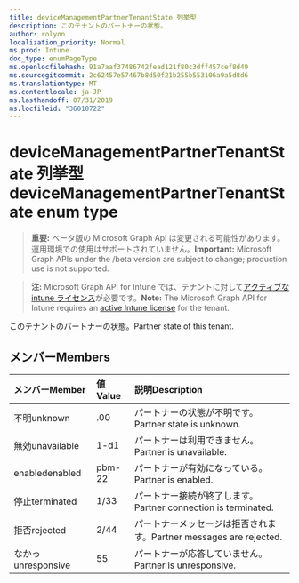 ```yaml
---
title: deviceManagementPartnerTenantState 列挙型
description: このテナントのパートナーの状態。
author: rolyon
localization_priority: Normal
ms.prod: Intune
doc_type: enumPageType
ms.openlocfilehash: 91a7aaf37486742fead121f80c3dff457cef8d49
ms.sourcegitcommit: 2c62457e57467b8d50f21b255b553106a9a5d8d6
ms.translationtype: MT
ms.contentlocale: ja-JP
ms.lasthandoff: 07/31/2019
ms.locfileid: "36010722"
---
```

# <a name="devicemanagementpartnertenantstate-enum-type"></a><span data-ttu-id="daa97-103">deviceManagementPartnerTenantState 列挙型</span><span class="sxs-lookup"><span data-stu-id="daa97-103">deviceManagementPartnerTenantState enum type</span></span>

> <span data-ttu-id="daa97-104">**重要:** ベータ版の Microsoft Graph Api は変更される可能性があります。運用環境での使用はサポートされていません。</span><span class="sxs-lookup"><span data-stu-id="daa97-104">**Important:** Microsoft Graph APIs under the /beta version are subject to change; production use is not supported.</span></span>

> <span data-ttu-id="daa97-105">**注:** Microsoft Graph API for Intune では、テナントに対して[アクティブな intune ライセンス](https://go.microsoft.com/fwlink/?linkid=839381)が必要です。</span><span class="sxs-lookup"><span data-stu-id="daa97-105">**Note:** The Microsoft Graph API for Intune requires an [active Intune license](https://go.microsoft.com/fwlink/?linkid=839381) for the tenant.</span></span>

<span data-ttu-id="daa97-106">このテナントのパートナーの状態。</span><span class="sxs-lookup"><span data-stu-id="daa97-106">Partner state of this tenant.</span></span>

## <a name="members"></a><span data-ttu-id="daa97-107">メンバー</span><span class="sxs-lookup"><span data-stu-id="daa97-107">Members</span></span>
|<span data-ttu-id="daa97-108">メンバー</span><span class="sxs-lookup"><span data-stu-id="daa97-108">Member</span></span>|<span data-ttu-id="daa97-109">値</span><span class="sxs-lookup"><span data-stu-id="daa97-109">Value</span></span>|<span data-ttu-id="daa97-110">説明</span><span class="sxs-lookup"><span data-stu-id="daa97-110">Description</span></span>|
|:---|:---|:---|
|<span data-ttu-id="daa97-111">不明</span><span class="sxs-lookup"><span data-stu-id="daa97-111">unknown</span></span>|<span data-ttu-id="daa97-112">.0</span><span class="sxs-lookup"><span data-stu-id="daa97-112">0</span></span>|<span data-ttu-id="daa97-113">パートナーの状態が不明です。</span><span class="sxs-lookup"><span data-stu-id="daa97-113">Partner state is unknown.</span></span>|
|<span data-ttu-id="daa97-114">無効</span><span class="sxs-lookup"><span data-stu-id="daa97-114">unavailable</span></span>|<span data-ttu-id="daa97-115">1-d</span><span class="sxs-lookup"><span data-stu-id="daa97-115">1</span></span>|<span data-ttu-id="daa97-116">パートナーは利用できません。</span><span class="sxs-lookup"><span data-stu-id="daa97-116">Partner is unavailable.</span></span>|
|<span data-ttu-id="daa97-117">enabled</span><span class="sxs-lookup"><span data-stu-id="daa97-117">enabled</span></span>|<span data-ttu-id="daa97-118">pbm-2</span><span class="sxs-lookup"><span data-stu-id="daa97-118">2</span></span>|<span data-ttu-id="daa97-119">パートナーが有効になっている。</span><span class="sxs-lookup"><span data-stu-id="daa97-119">Partner is enabled.</span></span>|
|<span data-ttu-id="daa97-120">停止</span><span class="sxs-lookup"><span data-stu-id="daa97-120">terminated</span></span>|<span data-ttu-id="daa97-121">1/3</span><span class="sxs-lookup"><span data-stu-id="daa97-121">3</span></span>|<span data-ttu-id="daa97-122">パートナー接続が終了します。</span><span class="sxs-lookup"><span data-stu-id="daa97-122">Partner connection is terminated.</span></span>|
|<span data-ttu-id="daa97-123">拒否</span><span class="sxs-lookup"><span data-stu-id="daa97-123">rejected</span></span>|<span data-ttu-id="daa97-124">2/4</span><span class="sxs-lookup"><span data-stu-id="daa97-124">4</span></span>|<span data-ttu-id="daa97-125">パートナーメッセージは拒否されます。</span><span class="sxs-lookup"><span data-stu-id="daa97-125">Partner messages are rejected.</span></span>|
|<span data-ttu-id="daa97-126">なかっ</span><span class="sxs-lookup"><span data-stu-id="daa97-126">unresponsive</span></span>|<span data-ttu-id="daa97-127">5</span><span class="sxs-lookup"><span data-stu-id="daa97-127">5</span></span>|<span data-ttu-id="daa97-128">パートナーが応答していません。</span><span class="sxs-lookup"><span data-stu-id="daa97-128">Partner is unresponsive.</span></span>|





